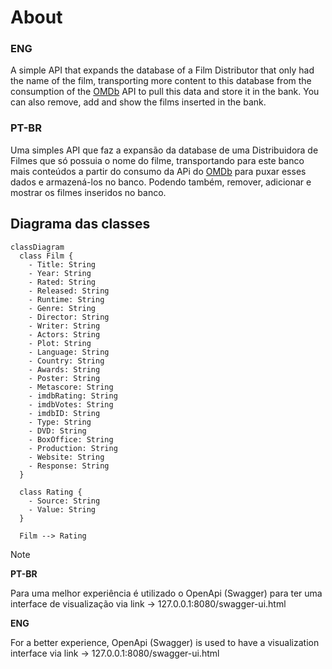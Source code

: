 # About

### ENG

A simple API that expands the database of a Film Distributor that only had the name of the film, transporting more content to this database from the consumption of the [OMDb](https://www.omdbapi.com/) API to pull this data and store it in the bank. You can also remove, add and show the films inserted in the bank.

### PT-BR

Uma simples API que faz a expansão da database de uma Distribuidora de Filmes que só possuia o nome do filme, transportando para este banco mais conteúdos a partir do consumo da APi do [OMDb](https://www.omdbapi.com/) para puxar esses dados e armazená-los no banco. Podendo também, remover, adicionar e mostrar os filmes inseridos no banco.

## Diagrama das classes

``` mermaid
classDiagram
  class Film {
    - Title: String
    - Year: String
    - Rated: String
    - Released: String
    - Runtime: String
    - Genre: String
    - Director: String
    - Writer: String
    - Actors: String
    - Plot: String
    - Language: String
    - Country: String
    - Awards: String
    - Poster: String
    - Metascore: String
    - imdbRating: String
    - imdbVotes: String
    - imdbID: String
    - Type: String
    - DVD: String
    - BoxOffice: String
    - Production: String
    - Website: String
    - Response: String
  }
  
  class Rating {
    - Source: String
    - Value: String
  }

  Film --> Rating
```

>[!NOTE] 
>
>**PT-BR**
>
>Para uma melhor experiência é utilizado o OpenApi (Swagger) para ter uma interface de visualização via link -> 127.0.0.1:8080/swagger-ui.html
>
>**ENG**
>
>For a better experience, OpenApi (Swagger) is used to have a visualization interface via link -> 127.0.0.1:8080/swagger-ui.html
